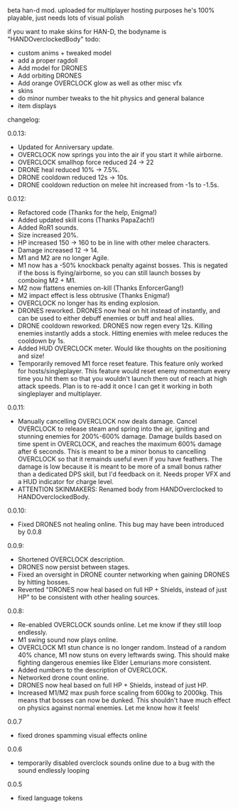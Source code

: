 beta han-d mod. uploaded for multiplayer hosting purposes
he's 100% playable, just needs lots of visual polish

if you want to make skins for HAN-D, the bodyname is "HANDOverclockedBody"
todo:
- custom anims + tweaked model
- add a proper ragdoll
- Add model for DRONES
- Add orbiting DRONES
- Add orange OVERCLOCK glow as well as other misc vfx
- skins
- do minor number tweaks to the hit physics and general balance
- item displays

changelog:

0.0.13:

- Updated for Anniversary update.
- OVERCLOCK now springs you into the air if you start it while airborne.
- OVERCLOCK smallhop force reduced 24 -> 22
- DRONE heal reduced 10% -> 7.5%.
- DRONE cooldown reduced 12s -> 10s.
- DRONE cooldown reduction on melee hit increased from -1s to -1.5s.

0.0.12:

- Refactored code (Thanks for the help, Enigma!)
- Added updated skill icons (Thanks PapaZach!)
- Added RoR1 sounds.
- Size increased 20%.
- HP increased 150 -> 160 to be in line with other melee characters.
- Damage increased 12 -> 14.
- M1 and M2 are no longer Agile.
- M1 now has a -50% knockback penalty against bosses. This is negated if the boss is flying/airborne, so you can still launch bosses by comboing M2 + M1.
- M2 now flattens enemies on-kill (Thanks EnforcerGang!)
- M2 impact effect is less obtrusive (Thanks Enigma!)
- OVERCLOCK no longer has its ending explosion.
- DRONES reworked. DRONES now heal on hit instead of instantly, and can be used to either debuff enemies or buff and heal allies.
- DRONE cooldown reworked. DRONES now regen every 12s. Killing enemies instantly adds a stock. Hitting enemies with melee reduces the cooldown by 1s.
- Added HUD OVERCLOCK meter. Would like thoughts on the positioning and size!
- Temporarily removed M1 force reset feature. This feature only worked for hosts/singleplayer. This feature would reset enemy momentum every time you hit them so that you wouldn't launch them out of reach at high attack speeds. Plan is to re-add it once I can get it working in both singleplayer and multiplayer.

0.0.11:

- Manually cancelling OVERCLOCK now deals damage. Cancel OVERCLOCK to release steam and spring into the air, igniting and stunning enemies for 200%-600% damage. Damage builds based on time spent in OVERCLOCK, and reaches the maximum 600% damage after 6 seconds. This is meant to be a minor bonus to cancelling OVERCLOCK so that it remainds useful even if you have feathers. The damage is low because it is meant to be more of a small bonus rather than a dedicated DPS skill, but I'd feedback on it. Needs proper VFX and a HUD indicator for charge level.
- ATTENTION SKINMAKERS: Renamed body from HANDOverclocked to HANDOverclockedBody.

0.0.10:

- Fixed DRONES not healing online. This bug may have been introduced by 0.0.8

0.0.9:
- Shortened OVERCLOCK description.
- DRONES now persist between stages.
- Fixed an oversight in DRONE counter networking when gaining DRONES by hitting bosses.
- Reverted "DRONES now heal based on full HP + Shields, instead of just HP" to be consistent with other healing sources.

0.0.8:

- Re-enabled OVERCLOCK sounds online. Let me know if they still loop endlessly.
- M1 swing sound now plays online.
- OVERCLOCK M1 stun chance is no longer random. Instead of a random 40% chance, M1 now stuns on every leftwards swing. This should make fighting dangerous enemies like Elder Lemurians more consistent.
- Added numbers to the description of OVERCLOCK.
- Networked drone count online.
- DRONES now heal based on full HP + Shields, instead of just HP.
- Increased M1/M2 max push force scaling from 600kg to 2000kg. This means that bosses can now be dunked. This shouldn't have much effect on physics against normal enemies. Let me know how it feels!

0.0.7

- fixed drones spamming visual effects online

0.0.6

- temporarily disabled overclock sounds online due to a bug with the sound endlessly looping

0.0.5

- fixed language tokens